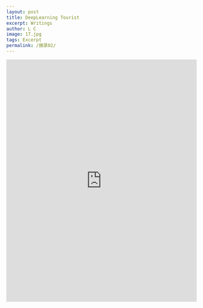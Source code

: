 ```yaml
---
layout: post
title: DeepLearning Tourist
excerpt: Writings
author: L C
image: 17.jpg
tags: Excerpt
permalink: /摘录02/
---
```

<center>
<iframe src="https://drive.google.com/viewerng/
viewer?embedded=true&url=https://github.com/banklz/banklz.github.io/raw/master/vedio/Neural%20Networks%20and%20Deep%20Learning.pdf" frameborder="0" width="100%" height=642>
<object data="/vedio/Neural Networks and Deep Learning.pdf" width="100%" height="100%" type="application/pdf"></object>
</iframe>

<br>
<object data="/vedio/Course1.pdf" width="100%" height="100%" type="application/pdf"></object>

<br>
<object data="/vedio/Course2.pdf" width="100%" height="100%" type="application/pdf"></object>


